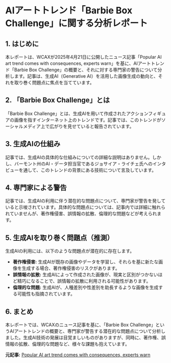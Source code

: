 # AIアートトレンド「Barbie Box Challenge」に関する分析レポート

## 1. はじめに

本レポートは、WCAXが2025年4月21日に公開したニュース記事「Popular AI art trend comes with consequences, experts warn」を基に、AIアートトレンド「Barbie Box Challenge」の概要と、それに対する専門家の警告について分析します。記事は、生成AI（Generative AI）を活用した画像生成の動向と、それを取り巻く問題点に焦点を当てています。

## 2. 「Barbie Box Challenge」とは

「Barbie Box Challenge」とは、生成AIを用いて作成されたアクションフィギュアの画像を指すインターネット上のトレンドです。記事では、このトレンドがソーシャルメディア上で広がりを見せていると報告されています。

## 3. 生成AIの仕組み

記事では、生成AIの具体的な仕組みについての詳細な説明はありません。しかし、バーモント州のAI・データ担当官であるジョサイア・ライチェ氏へのインタビューを通して、このトレンドの背景にある技術について言及しています。

## 4. 専門家による警告

記事では、生成AIの利用に伴う潜在的な問題点について、専門家が警告を発していると示唆されています。具体的な問題点については、記事内では詳細に触れられていませんが、著作権侵害、誤情報の拡散、倫理的な問題などが考えられます。

## 5. 生成AIを取り巻く問題点（推測）

生成AIの利用には、以下のような問題点が潜在的に存在します。

* **著作権侵害:** 生成AIが既存の画像やデータを学習し、それらを基に新たな画像を生成する場合、著作権侵害のリスクがあります。
* **誤情報の拡散:** 生成AIによって作成された画像が、現実と区別がつかないほど精巧になることで、誤情報の拡散に利用される可能性があります。
* **倫理的な問題:** 生成AIが、人種差別や性差別を助長するような画像を生成する可能性も指摘されています。

## 6. まとめ

本レポートでは、WCAXのニュース記事を基に、「Barbie Box Challenge」というAIアートトレンドの概要と、専門家が警告する潜在的な問題点について分析しました。生成AI技術の発展は目覚ましいものがありますが、同時に、著作権、誤情報の拡散、倫理的な問題など、様々な課題も抱えています。



**元記事:** [Popular AI art trend comes with consequences, experts warn](https://www.wcax.com/2025/04/21/popular-ai-art-trend-comes-with-consequences-experts-warn/)